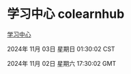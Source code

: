 # 学习中心 colearnhub
[学习中心](http://219.139.197.74:56308/colearnhub/)

2024年 11月 03日 星期日 01:30:02 CST

2024年 11月 02日 星期六 17:30:02 GMT
